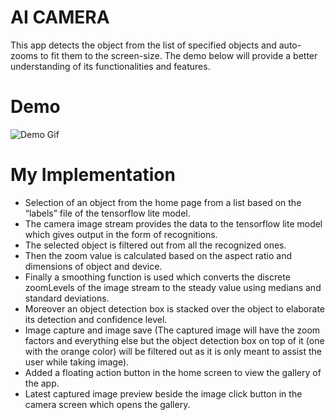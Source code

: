 # **AI CAMERA**

This app detects the object from the list of specified objects and auto-zooms to fit them to the screen-size. The demo below will provide a better understanding of its functionalities and features.

# Demo 

![Demo Gif](https://s11.gifyu.com/images/SQm5O.gif)

# My Implementation

* Selection of an object from the home page from a list based on the “labels” file of the tensorflow lite model.
* The camera image stream provides the data to the tensorflow lite model which gives output in the form of recognitions.
* The selected object is filtered out from all the recognized ones.
* Then the zoom value is calculated based on the aspect ratio and dimensions of object and device.
* Finally a smoothing function is used which converts the discrete zoomLevels of the image stream to the steady value using medians and standard deviations.
* Moreover an object detection box is stacked over the object to elaborate its detection and confidence level.
* Image capture and image save (The captured image will have the zoom factors and everything else but the object detection box on top of it (one with the orange color) will be filtered out as it is only meant to assist the user while taking image).
* Added a floating action button in the home screen to view the gallery of the app.
* Latest captured image preview beside the image click button in the camera screen which opens the gallery.

